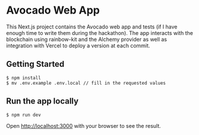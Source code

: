 # Avocado Web App

This Next.js project contains the Avocado web app and tests (if I have enough time to write them during the hackathon). The app interacts with the blockchain using rainbow-kit and the Alchemy provider as well as integration with Vercel to deploy a version at each commit.

## Getting Started

```
$ npm install
$ mv .env.example .env.local // fill in the requested values
```

## Run the app locally
```
$ npm run dev
```

Open [http://localhost:3000](http://localhost:3000) with your browser to see the result.
